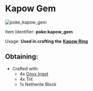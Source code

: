 # Kapow Gem

![poke\_kapow\_gem](https://github.com/ItsMePok/PFE/assets/136857747/bba85ec9-ded6-4417-b9a4-ca5c35814cb6)

Item Identifier: **poke:kapow\_gem**

Usage: **Used in crafting the** [**Kapow Ring**](https://github.com/ItsMePok/PFE/wiki/Kapow-Ring)

## Obtaining:

* Crafted with:
  * 4x [Onyx Ingot](https://pfewiki.gitbook.io/home/items/ingots/onyx-ingot)
  * 4x Tnt
  * 1x Netherite Block
